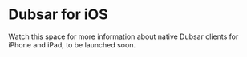 Dubsar for iOS
==============

Watch this space for more information about native Dubsar clients for
iPhone and iPad, to be launched soon.
